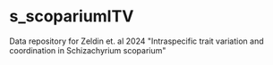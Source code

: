 # s_scopariumITV
Data repository for Zeldin et. al 2024 "Intraspecific trait variation and coordination in Schizachyrium scoparium"
